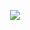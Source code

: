 <p align="center">
  <a href="https://skillicons.dev">
    <img src="https://skillicons.dev/icons?i=html,css,js,figma,php,laravel,python,dart,flutter,flask,bootstrap,mysql,mongodb,jquery?perline=8" />
  </a>
</p>
